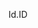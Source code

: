 <span data-ttu-id="854bc-101">Id.</span><span class="sxs-lookup"><span data-stu-id="854bc-101">ID</span></span> 